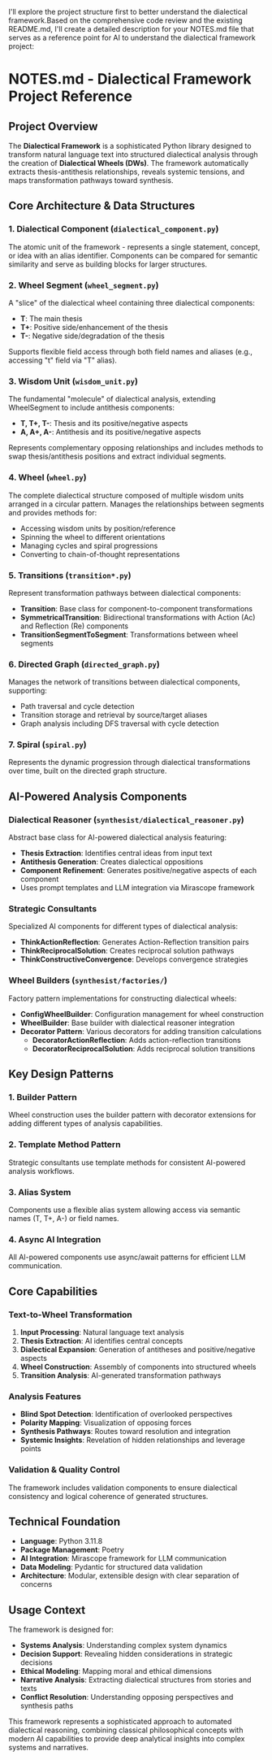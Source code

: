 I'll explore the project structure first to better understand the dialectical framework.Based on the comprehensive code review and the existing README.md, I'll create a detailed description for your NOTES.md file that serves as a reference point for AI to understand the dialectical framework project:

# NOTES.md - Dialectical Framework Project Reference

## Project Overview

The **Dialectical Framework** is a sophisticated Python library designed to transform natural language text into structured dialectical analysis through the creation of **Dialectical Wheels (DWs)**. The framework automatically extracts thesis-antithesis relationships, reveals systemic tensions, and maps transformation pathways toward synthesis.

## Core Architecture & Data Structures

### 1. Dialectical Component (`dialectical_component.py`)
The atomic unit of the framework - represents a single statement, concept, or idea with an alias identifier. Components can be compared for semantic similarity and serve as building blocks for larger structures.

### 2. Wheel Segment (`wheel_segment.py`)
A "slice" of the dialectical wheel containing three dialectical components:
- **T**: The main thesis
- **T+**: Positive side/enhancement of the thesis  
- **T-**: Negative side/degradation of the thesis

Supports flexible field access through both field names and aliases (e.g., accessing "t" field via "T" alias).

### 3. Wisdom Unit (`wisdom_unit.py`)
The fundamental "molecule" of dialectical analysis, extending WheelSegment to include antithesis components:
- **T, T+, T-**: Thesis and its positive/negative aspects
- **A, A+, A-**: Antithesis and its positive/negative aspects

Represents complementary opposing relationships and includes methods to swap thesis/antithesis positions and extract individual segments.

### 4. Wheel (`wheel.py`)
The complete dialectical structure composed of multiple wisdom units arranged in a circular pattern. Manages the relationships between segments and provides methods for:
- Accessing wisdom units by position/reference
- Spinning the wheel to different orientations
- Managing cycles and spiral progressions
- Converting to chain-of-thought representations

### 5. Transitions (`transition*.py`)
Represent transformation pathways between dialectical components:
- **Transition**: Base class for component-to-component transformations
- **SymmetricalTransition**: Bidirectional transformations with Action (Ac) and Reflection (Re) components
- **TransitionSegmentToSegment**: Transformations between wheel segments

### 6. Directed Graph (`directed_graph.py`)
Manages the network of transitions between dialectical components, supporting:
- Path traversal and cycle detection
- Transition storage and retrieval by source/target aliases
- Graph analysis including DFS traversal with cycle detection

### 7. Spiral (`spiral.py`)
Represents the dynamic progression through dialectical transformations over time, built on the directed graph structure.

## AI-Powered Analysis Components

### Dialectical Reasoner (`synthesist/dialectical_reasoner.py`)
Abstract base class for AI-powered dialectical analysis featuring:
- **Thesis Extraction**: Identifies central ideas from input text
- **Antithesis Generation**: Creates dialectical oppositions
- **Component Refinement**: Generates positive/negative aspects of each component
- Uses prompt templates and LLM integration via Mirascope framework

### Strategic Consultants
Specialized AI components for different types of dialectical analysis:
- **ThinkActionReflection**: Generates Action-Reflection transition pairs
- **ThinkReciprocalSolution**: Creates reciprocal solution pathways
- **ThinkConstructiveConvergence**: Develops convergence strategies

### Wheel Builders (`synthesist/factories/`)
Factory pattern implementations for constructing dialectical wheels:
- **ConfigWheelBuilder**: Configuration management for wheel construction
- **WheelBuilder**: Base builder with dialectical reasoner integration
- **Decorator Pattern**: Various decorators for adding transition calculations
  - **DecoratorActionReflection**: Adds action-reflection transitions
  - **DecoratorReciprocalSolution**: Adds reciprocal solution transitions

## Key Design Patterns

### 1. Builder Pattern
Wheel construction uses the builder pattern with decorator extensions for adding different types of analysis capabilities.

### 2. Template Method Pattern
Strategic consultants use template methods for consistent AI-powered analysis workflows.

### 3. Alias System
Components use a flexible alias system allowing access via semantic names (T, T+, A-) or field names.

### 4. Async AI Integration
All AI-powered components use async/await patterns for efficient LLM communication.

## Core Capabilities

### Text-to-Wheel Transformation
1. **Input Processing**: Natural language text analysis
2. **Thesis Extraction**: AI identifies central concepts
3. **Dialectical Expansion**: Generation of antitheses and positive/negative aspects
4. **Wheel Construction**: Assembly of components into structured wheels
5. **Transition Analysis**: AI-generated transformation pathways

### Analysis Features
- **Blind Spot Detection**: Identification of overlooked perspectives
- **Polarity Mapping**: Visualization of opposing forces
- **Synthesis Pathways**: Routes toward resolution and integration
- **Systemic Insights**: Revelation of hidden relationships and leverage points

### Validation & Quality Control
The framework includes validation components to ensure dialectical consistency and logical coherence of generated structures.

## Technical Foundation

- **Language**: Python 3.11.8
- **Package Management**: Poetry
- **AI Integration**: Mirascope framework for LLM communication
- **Data Modeling**: Pydantic for structured data validation
- **Architecture**: Modular, extensible design with clear separation of concerns

## Usage Context

The framework is designed for:
- **Systems Analysis**: Understanding complex system dynamics
- **Decision Support**: Revealing hidden considerations in strategic decisions  
- **Ethical Modeling**: Mapping moral and ethical dimensions
- **Narrative Analysis**: Extracting dialectical structures from stories and texts
- **Conflict Resolution**: Understanding opposing perspectives and synthesis paths

This framework represents a sophisticated approach to automated dialectical reasoning, combining classical philosophical concepts with modern AI capabilities to provide deep analytical insights into complex systems and narratives.